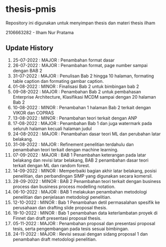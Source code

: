 # thesis-pmis
Repository ini digunakan untuk menyimpan thesis dan materi thesis ilham

2106663282 - Ilham Nur Pratama

## Update History
1. 25-07-2022 : MAJOR : Penambahan format dasar
2. 26-07-2022 : MAJOR : Penambahan format, page number sampai dengan BAB 2
3. 31-07-2022 : MAJOR : Penulisan Bab 2 hingga 10 halaman, formating table caption dan formating gambar caption.
4. 01-08-2022 : MINOR : Finalisasi Bab 2 untuk bimbingan bab 2
5. 09-08-2022 : MAJOR : Penambahan Bab 2 untuk pembahasan Enterprise Architecture, Klasifikasi MCDM sampai dengan 20 halaman Bab 2
6. 10-08-2022 : MINOR : Penambahan 1 halaman Bab 2 terkait dengan VIKOR dan COPRAS
7. 13-08-2022 : MINOR : Penambahan teori terkait dengan ANP
8. 17-08-2022 : MAJOR : Penambahan Bab 1 dan juga watermark pada seluruh halaman kecuali halaman judul
9. 24-08-2022 : MAJOR : Penambahan dasar teori ML dan perubahan latar belakang.
10. 31-08-2022 : MAJOR : Refinement penelitian terdahulu dan penambahan teori terkait dengan machine learning.
11. 07-09-2022 : MAJOR : BAB 1 Penambahan keterangan pada latar belakang dan revisi latar belakang, BAB 2 penambahan dasar teori terkait dengan ML dan random forest.
12. 14-09-2022 : MINOR : Memperbaiki bagian akhir latar belakang, posisi penelitian, dan perbandingan SIMP yang digunakan secara komersil.
13. 28-09-2022 : MINOR : BAB 2 Penambahan teori terkait dengan business process dan business process modelling notation.
14. 06-10-2022 : MAJOR : BAB 1 melakukan penambahan metodologi penelitian dan penjelasan metodologi penelitian.
15. 12-10-2022 : MINOR : Bab 1 Penambahan detil permasalahan spesifik ke perusahaan dan drafting slide proposal thesis.
16. 19-10-2022 : MINOR : Bab 1 penambahan data keterlambatan proyek di Finnet dan draft presentasi proposal thesis.
17. 05-11-2022 : MAJOR : Penambahan proposal dan presentasi proposal tesis, serta pengembangan pada tesis sesuai bimbingan.
18. 24-11-2022 : MAJOR : Revisi sesuai dengan sidang proposal 1 dan penambahan draft metodologi penelitian.